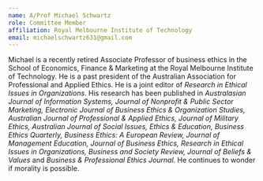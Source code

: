 ```yaml
---
name: A/Prof Michael Schwartz  
role: Committee Member
affiliation: Royal Melbourne Institute of Technology
email: michaelschwartz631@gmail.com
---
```


Michael is a recently retired Associate Professor of business ethics in the School of Economics, Finance & Marketing at the Royal Melbourne Institute of Technology. He is a past president of the Australian Association for Professional and Applied Ethics. He is a joint editor of _Research in Ethical Issues in Organizations_. His research has been published in _Australasian Journal of Information Systems, Journal of Nonprofit & Public Sector Marketing, Electronic Journal of Business Ethics & Organization Studies, Australian Journal of Professional & Applied Ethics, Journal of Military Ethics, Australian Journal of Social Issues, Ethics & Education, Business Ethics Quarterly, Business Ethics: A European Review, Journal of Management Education, Journal of Business Ethics, Research in Ethical Issues in Organizations, Business and Society Review, Journal of Beliefs & Values_ and _Business & Professional Ethics Journal_. He continues to wonder if morality is possible. 
